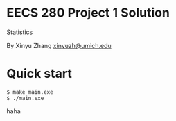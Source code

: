 EECS 280 Project 1 Solution
===========================
Statistics

By Xinyu Zhang <xinyuzh@umich.edu>

# Quick start
``` console
$ make main.exe
$ ./main.exe
```
haha
